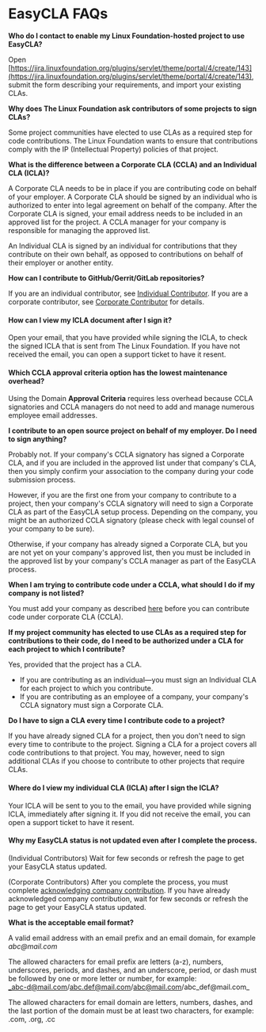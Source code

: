 # EasyCLA FAQs

**Who do I contact to enable my Linux Foundation-hosted project to use EasyCLA?**

Open [https://jira.linuxfoundation.org/plugins/servlet/theme/portal/4/create/143](https://jira.linuxfoundation.org/plugins/servlet/theme/portal/4/create/143), submit the form describing your requirements, and import your existing CLAs.

**Why does The Linux Foundation ask contributors of some projects to sign CLAs?**

Some project communities have elected to use CLAs as a required step for code contributions. The Linux Foundation wants to ensure that contributions comply with the IP (Intellectual Property) policies of that project.

**What is the difference between a Corporate CLA (CCLA) and an Individual CLA (ICLA)?**

A Corporate CLA needs to be in place if you are contributing code on behalf of your employer. A Corporate CLA should be signed by an individual who is authorized to enter into legal agreement on behalf of the company. After the Corporate CLA is signed, your email address needs to be included in an approved list for the project. A CCLA manager for your company is responsible for managing the approved list.

An Individual CLA is signed by an individual for contributions that they contribute on their own behalf, as opposed to contributions on behalf of their employer or another entity.

**How can I contribute to GitHub/Gerrit/GitLab repositories?**

If you are an individual contributor, see [Individual Contributor](../contributors/individual-contributor.md). If you are a corporate contributor, see [Corporate Contributor](../contributors/corporate-contributor.md) for details.

#### **How can I view my ICLA document after I sign it?**

Open your email, that you have provided while signing the ICLA, to check the signed ICLA that is sent from The Linux Foundation. If you have not received the email, you can open a support ticket to have it resent.

#### **Which CCLA approval criteria option has the lowest maintenance overhead?**

Using the Domain **Approval Criteria** requires less overhead because CCLA signatories and CCLA managers do not need to add and manage numerous employee email addresses.

**I contribute to an open source project on behalf of my employer. Do I need to sign anything?**

Probably not. If your company's CCLA signatory has signed a Corporate CLA, and if you are included in the approved list under that company's CLA, then you simply confirm your association to the company during your code submission process.

However, if you are the first one from your company to contribute to a project, then your company's CCLA signatory will need to sign a Corporate CLA as part of the EasyCLA setup process. Depending on the company, you might be an authorized CCLA signatory (please check with legal counsel of your company to be sure).

Otherwise, if your company has already signed a Corporate CLA, but you are not yet on your company's approved list, then you must be included in the approved list by your company's CCLA manager as part of the EasyCLA process.

**When I am trying to contribute code under a CCLA, what should I do if my company is not listed?**

You must add your company as described [here](../contributors/corporate-contributor.md#if-your-company-is-not-in-the-list) before you can contribute code under corporate CLA (CCLA).

**If my project community has elected to use CLAs as a required step for contributions to their code, do I need to be authorized under a CLA for each project to which I contribute?**

Yes, provided that the project has a CLA.

* If you are contributing as an individual—you must sign an Individual CLA for each project to which you contribute.
* If you are contributing as an employee of a company, your company's CCLA signatory must sign a Corporate CLA.

**Do I have to sign a CLA every time I contribute code to a project?**

If you have already signed CLA for a project, then you don't need to sign every time to contribute to the project. Signing a CLA for a project covers all code contributions to that project. You may, however, need to sign additional CLAs if you choose to contribute to other projects that require CLAs.

#### **Where do I view my individual CLA (ICLA) after I sign the ICLA?**

Your ICLA will be sent to you to the email, you have provided while signing ICLA, immediately after signing it. If you did not receive the email, you can open a support ticket to have it resent.

#### Why my EasyCLA status is not updated even after I complete the process.

(Individual Contributors) Wait for few seconds or refresh the page to get your EasyCLA status updated.

(Corporate Contributors) After you complete the process, you must complete [acknowledging company contribution](../contributors/corporate-contributor.md#acknowledge-company-contribution). If you have already acknowledged company contribution, wait for few seconds or refresh the page to get your EasyCLA status updated.

**What is the acceptable email format?**

A valid email address with an email prefix and an email domain, for example _abc@mail.com_&#x20;

The allowed characters for email prefix are letters (a-z), numbers, underscores, periods, and dashes, and an underscore, period, or dash must be followed by one or more letter or number, for example:\
_abc-d@mail.com/abc.def@mail.com/abc@mail.com/abc\_def@mail.com_

The allowed characters for email domain are letters, numbers, dashes, and the last portion of the domain must be at least two characters, for example: .com, .org, .cc
